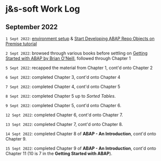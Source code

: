 # j&s-soft Work Log

## September 2022
`1 Sept 2022`: [environment setup](https://tools.eu1.hana.ondemand.com/#abap) & [Start Developing ABAP Repo Objects on Premise tutorial](https://developers.sap.com/group.abap-dev-repository-objects.html)

`2 Sept 2022`: browsed through various books before settling on [Getting Started with ABAP by Brian O'Neill](https://www.amazon.com/ABAP-Introduction-Beginners-Guide-PRESS/dp/1493212427), followed through Chapter 1

`5 Sept 2022`: recapped the material from Chapter 1, cont'd onto Chapter 2

`6 Sept 2022`: completed Chapter 3, cont'd onto Chapter 4

`7 Sept 2022`: completed Chapter 4, cont'd onto Chapter 5

`8 Sept 2022`: completed Chapter 5 up to *Sorted Tables*.

`9 Sept 2022`: completed Chapter 5, cont'd onto Chapter 6.

`12 Sept 2022`: completed Chapter 6, cont'd onto Chapter 7.

`13 Sept 2022`: completed Chapter 7, cont'd onto Chapter 8.

`14 Sept 2022`: completed Chapter 8 of **ABAP - An Introduction**, cont'd onto Chapter 9.

`15 Sept 2022`: completed Chapter 9 of **ABAP - An Introduction**, cont'd onto Chapter 11 (10 is 7 in the **Getting Started with ABAP**).

